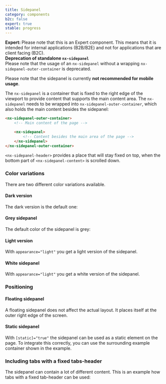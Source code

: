 ```yaml
---
title: Sidepanel
category: components
b2c: false
expert: true
stable: progress
---
```


<div class="docs-deprecation-warning">
  <strong>Expert: </strong>
  Please note that this is an Expert component. This means that it is intended for internal applications (B2B/B2E) and not for applications that are client facing (B2C).
</div>

<div class="docs-deprecation-warning">
  <strong>Deprecation of standalone <code>nx-sidepanel</code></strong><br>
  Please note that the usage of an <code>nx-sidepanel</code> without a wrapping <code>nx-sidepanel-outer-container</code> is deprecated.
</div>

Please note that the sidepanel is currently **not recommended for mobile usage**.

The `nx-sidepanel` is a container that is fixed to the right edge of the viewport to provide content that supports the main content area. The `nx-sidepanel` needs to be wrapped into `nx-sidepanel-outer-container`, which also holds the main content besides the sidepanel:

```html
<nx-sidepanel-outer-container>
    <!-- Main content of the page -->

    <nx-sidepanel>
        <!-- Content besides the main area of the page -->
    </nx-sidepanel>
</nx-sidepanel-outer-container>
```

`<nx-sidepanel-header>` provides a place that will stay fixed on top, when the bottom part of `<nx-sidepanel-content>` is scrolled down.

### Color variations

There are two different color variations available.

<div class="docs-public">

#### Dark version

The dark version is the default one:

</div>

<div class="docs-private">

#### Grey sidepanel

The default color of the sidepanel is grey:

</div>

<!-- example(sidepanel-dark) -->

<div class="docs-public">

#### Light version

With `appearance="light"` you get a light version of the sidepanel.

</div>

<div class="docs-private">

#### White sidepanel

With `appearance="light"` you get a white version of the sidepanel.

</div>

<!-- example(sidepanel-light) -->

### Positioning

#### Floating sidepanel

A floating sidepanel does not affect the actual layout. It places itself at the outer right edge of the screen.

<!-- example(sidepanel-floating) -->

#### Static sidepanel

With `[static]="true"` the sidepanel can be used as a static element on the page. To integrate this correctly, you can use the surrounding example container shown in the example.

<!-- example(sidepanel-static) -->

### Including tabs with a fixed tabs-header

The sidepanel can contain a lot of different content. This is an example how tabs with a fixed tab-header can be used:

<!-- example(sidepanel-with-tabs) -->
